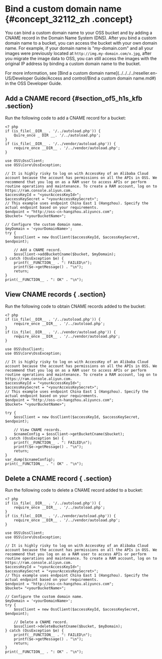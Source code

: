 # Bind a custom domain name {#concept_32112_zh .concept}

You can bind a custom domain name to your OSS bucket and by adding a CNAME record in the Domain Name System \(DNS\). After you bind a custom domain name to a bucket, you can access the bucket with your own domain name. For example, if your domain name is "my-domain.com" and all your images were previously located at `http://img.my-domain.com/x.jpg`, after you migrate the image data to OSS, you can still access the images with the original IP address by binding a custom domain name to the bucket.

For more information, see [Bind a custom domain name](../../../../reseller.en-US/Developer Guide/Access and control/Bind a custom domain name.md#) in the OSS Developer Guide.

## Add a CNAME record {#section_of5_h1s_kfb .section}

Run the following code to add a CNAME record for a bucket:

```language-php
<? php
if (is_file(__DIR__ . '/../autoload.php')) {
    Quire_once _ DIR __. '/../autoload.php';
}
if (is_file(__DIR__ . '/../vendor/autoload.php')) {
    require_once __DIR__ . '/../vendor/autoload.php';
}

use OSS\OssClient;
use OSS\Core\OssException;

// It is highly risky to log on with AccessKey of an Alibaba Cloud account because the account has permissions on all the APIs in OSS. We recommend that you log on as a RAM user to access APIs or perform routine operations and maintenance. To create a RAM account, log on to https://ram.console.aliyun.com.
$accessKeyId = "<yourAccessKeyId>";
$accessKeySecret = "<yourAccessKeySecret>";
// This example uses endpoint China East 1 (Hangzhou). Specify the actual endpoint based on your requirements.
$endpoint = "http://oss-cn-hangzhou.aliyuncs.com";
$bucket= "<yourBucketName>";

// Configure the custom domain name.
$myDomain = '<yourDomainName>';
try {
    $ossClient = new OssClient($accessKeyId, $accessKeySecret, $endpoint);

	// Add a CNAME record.
    $ossClient->addBucketCname($bucket, $myDomain);
} catch (OssException $e) {
    printf(__FUNCTION__ . ": FAILED\n");
    printf($e->getMessage() . "\n");
    return;
}
print(__FUNCTION__ . ": OK" . "\n");

```

## View CNAME records { .section}

Run the following code to obtain CNAME records added to the bucket:

```language-php
<? php
if (is_file(__DIR__ . '/../autoload.php')) {
    require_once __DIR__ . '/../autoload.php';
}
if (is_file(__DIR__ . '/../vendor/autoload.php')) {
    require_once __DIR__ . '/../vendor/autoload.php';
}

use OSS\OssClient;
use OSS\Core\OssException;

// It is highly risky to log on with AccessKey of an Alibaba Cloud account because the account has permissions on all the APIs in OSS. We recommend that you log on as a RAM user to access APIs or perform routine operations and maintenance. To create a RAM account, log on to https://ram.console.aliyun.com.
$accessKeyId = "<yourAccessKeyId>";
$accessKeySecret = "<yourAccessKeySecret>";
// This example uses endpoint China East 1 (Hangzhou). Specify the actual endpoint based on your requirements.
$endpoint = "http://oss-cn-hangzhou.aliyuncs.com";
$bucket= "<yourBucketName>";

try {
    $ossClient = new OssClient($accessKeyId, $accessKeySecret, $endpoint);

	// View CNAME records.
    $cnameConfig = $ossClient->getBucketCname($bucket);
} catch (OssException $e) {
    printf(__FUNCTION__ . ": FAILED\n");
    printf($e->getMessage() . "\n");
    return;
}
var_dump($cnameConfig);
print(__FUNCTION__ . ": OK" . "\n");

```

## Delete a CNAME record { .section}

Run the following code to delete a CNAME record added to a bucket:

```language-php
<? php
if (is_file(__DIR__ . '/../autoload.php')) {
    require_once __DIR__ . '/../autoload.php';
}
if (is_file(__DIR__ . '/../vendor/autoload.php')) {
    require_once __DIR__ . '/../vendor/autoload.php';
}

use OSS\OssClient;
use OSS\Core\OssException;

// It is highly risky to log on with AccessKey of an Alibaba Cloud account because the account has permissions on all the APIs in OSS. We recommend that you log on as a RAM user to access APIs or perform routine operations and maintenance. To create a RAM account, log on to https://ram.console.aliyun.com.
$accessKeyId = "<yourAccessKeyId>";
$accessKeySecret = "<yourAccessKeySecret>";
// This example uses endpoint China East 1 (Hangzhou). Specify the actual endpoint based on your requirements.
$endpoint = "http://oss-cn-hangzhou.aliyuncs.com";
$bucket= "<yourBucketName>";

// Configure the custom domain name.
$myDomain = '<yourDomainName>';
try {
    $ossClient = new OssClient($accessKeyId, $accessKeySecret, $endpoint);

	// Delete a CNAME record.
    $ossClient->deleteBucketCname($bucket, $myDomain);
} catch (OssException $e) {
    printf(__FUNCTION__ . ": FAILED\n");
    printf($e->getMessage() . "\n");
    return;
}
print(__FUNCTION__ . ": OK" . "\n");

```

